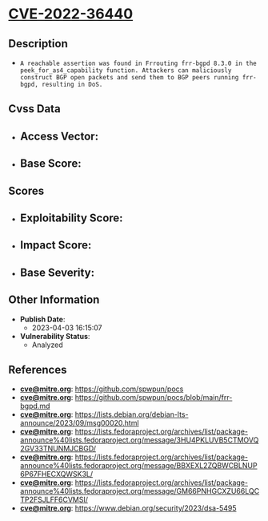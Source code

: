 
# [CVE-2022-36440](https://cve.mitre.org/cgi-bin/cvename.cgi?name=CVE-2022-36440)

## Description

- `A reachable assertion was found in Frrouting frr-bgpd 8.3.0 in the peek_for_as4_capability function. Attackers can maliciously construct BGP open packets and send them to BGP peers running frr-bgpd, resulting in DoS.`

## Cvss Data

- **Access Vector**:
  - 
- **Base Score**:
  - 

## Scores

- **Exploitability Score**:
  - 
- **Impact Score**:
  - 
- **Base Severity**:
  - 

## Other Information

- **Publish Date**:
  - 2023-04-03 16:15:07
- **Vulnerability Status**:
  - Analyzed

## References

- **cve@mitre.org**: https://github.com/spwpun/pocs
- **cve@mitre.org**: https://github.com/spwpun/pocs/blob/main/frr-bgpd.md
- **cve@mitre.org**: https://lists.debian.org/debian-lts-announce/2023/09/msg00020.html
- **cve@mitre.org**: https://lists.fedoraproject.org/archives/list/package-announce%40lists.fedoraproject.org/message/3HU4PKLUVB5CTMOVQ2GV33TNUNMJCBGD/
- **cve@mitre.org**: https://lists.fedoraproject.org/archives/list/package-announce%40lists.fedoraproject.org/message/BBXEXL2ZQBWCBLNUP6P67FHECXQWSK3L/
- **cve@mitre.org**: https://lists.fedoraproject.org/archives/list/package-announce%40lists.fedoraproject.org/message/GM66PNHGCXZU66LQCTP2FSJLFF6CVMSI/
- **cve@mitre.org**: https://www.debian.org/security/2023/dsa-5495
